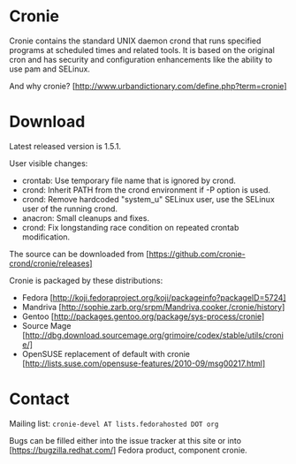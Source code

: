 # Cronie
Cronie contains the standard UNIX daemon crond that runs specified programs at
scheduled times and related tools. It is based on the original cron and
has security and configuration enhancements like the ability to use pam and
SELinux.

And why cronie? [http://www.urbandictionary.com/define.php?term=cronie]

# Download
Latest released version is 1.5.1.

User visible changes:
- crontab: Use temporary file name that is ignored by crond.
- crond: Inherit PATH from the crond environment if -P option is used.
- crond: Remove hardcoded "system_u" SELinux user, use the SELinux user of the running crond.
- anacron: Small cleanups and fixes.
- crond: Fix longstanding race condition on repeated crontab modification. 

The source can be downloaded from [https://github.com/cronie-crond/cronie/releases]

Cronie is packaged by these distributions:
- Fedora [http://koji.fedoraproject.org/koji/packageinfo?packageID=5724]
- Mandriva [http://sophie.zarb.org/srpm/Mandriva,cooker,/cronie/history]
- Gentoo [http://packages.gentoo.org/package/sys-process/cronie]
- Source Mage [http://dbg.download.sourcemage.org/grimoire/codex/stable/utils/cronie/]
- OpenSUSE replacement of default with cronie [http://lists.suse.com/opensuse-features/2010-09/msg00217.html]

# Contact

Mailing list: `cronie-devel AT lists.fedorahosted DOT org`

Bugs can be filled either into the issue tracker at this site or into [https://bugzilla.redhat.com/] Fedora product, component cronie. 
